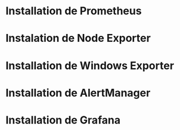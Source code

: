# Installation de Prometheus  
  
# Instalation de Node Exporter  
  
# Installation de Windows Exporter  
  
# Installation de AlertManager  
  
# Installation de Grafana  